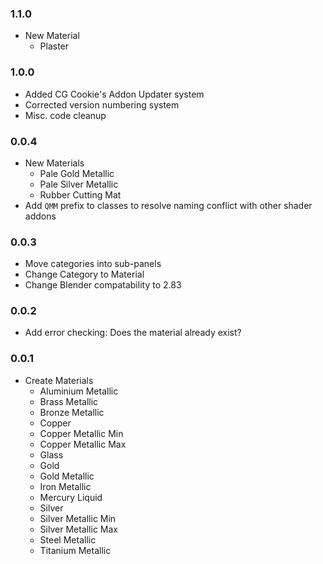 ### 1.1.0
- New Material
	- Plaster

### 1.0.0
- Added CG Cookie's Addon Updater system
- Corrected version numbering system
- Misc. code cleanup

### 0.0.4
- New Materials
	- Pale Gold Metallic
	- Pale Silver Metallic
	- Rubber Cutting Mat
- Add ``QMM`` prefix to classes to resolve naming conflict with other shader addons

### 0.0.3
- Move categories into sub-panels
- Change Category to Material
- Change Blender compatability to 2.83

### 0.0.2
- Add error checking: Does the material already exist?

### 0.0.1
- Create Materials
	- Aluminium Metallic
	- Brass Metallic
	- Bronze Metallic
	- Copper
	- Copper Metallic Min
	- Copper Metallic Max
	- Glass
	- Gold
	- Gold Metallic
	- Iron Metallic
	- Mercury Liquid
	- Silver
	- Silver Metallic Min
	- Silver Metallic Max
	- Steel Metallic
	- Titanium Metallic
